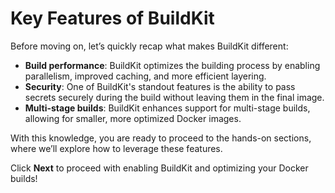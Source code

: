 # Key Features of BuildKit

Before moving on, let’s quickly recap what makes BuildKit different:
- **Build performance**: BuildKit optimizes the building process by enabling parallelism, improved caching, and more efficient layering.
- **Security**: One of BuildKit's standout features is the ability to pass secrets securely during the build without leaving them in the final image.
- **Multi-stage builds**: BuildKit enhances support for multi-stage builds, allowing for smaller, more optimized Docker images.

With this knowledge, you are ready to proceed to the hands-on sections, where we’ll explore how to leverage these features.

Click **Next** to proceed with enabling BuildKit and optimizing your Docker builds!
```